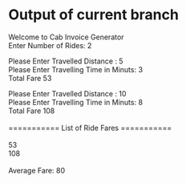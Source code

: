 # Output of current branch
Welcome to Cab Invoice Generator</br>
Enter Number of Rides: 2</br>

Please Enter Travelled Distance : 5</br>
Please Enter Travelling Time in Minuts: 3</br>
Total Fare 53 </br>

Please Enter Travelled Distance : 10</br>
Please Enter Travelling Time in Minuts: 8</br>
Total Fare 108 </br>
</br>
=========== List of Ride Fares =========== </br>
</br>
53</br>
108</br>
</br>
Average Fare: 80</br>
